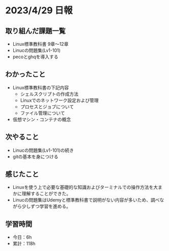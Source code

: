 # 2023/4/29 日報
## 取り組んだ課題一覧
- Linux標準教科書 9章〜12章
- Linucの問題集(Lv1-101)
- pecoとghqを導入する

## わかったこと
- Linux標準教科書の下記内容
  - シェルスクリプトの作成方法
  - Linuxでのネットワーク設定および管理
  - プロセスとジョブについて
  - ファイル管理について
- 仮想マシン・コンテナの概念

## 次やること
- Linucの問題集(Lv1-101)の続き
- gitの基本を身につける

## 感じたこと
- Linuxを使う上で必要な基礎的な知識およびターミナルでの操作方法を大まかに理解することができた。
- Linucの問題集はUdemyと標準教科書で説明がない内容が多いため、調べながら少しずつ学習を進める。

## 学習時間
- 今日：6h
- 累計：118h
